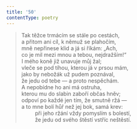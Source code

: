 ```yaml
---
title: '50'
contentType: poetry
---
```


> Tak těžce trmácím se stále po cestách,  
> a přitom ani cíl, k němuž se plahočím,  
> mně nepřinese klid a já si říkám: „Ach,  
> co je mil mezi mnou a tebou, nejdražším!“  
> I mého koně již unavuje můj žal;  
> vleče se pod tíhou, kterou já v prsou mám,  
> jako by nebožák už pudem poznával,  
> že jedu od tebe — a proto nespěchám.  
> A nepobídne ho ani má ostruha,  
> kterou mu do slabin zaboří občas hněv;  
> odpoví po každé jen tím, že smutně ržá —  
> a to mne bolí hůř než jej bok, samá krev:  
>          při jeho ržání vždy pomyslím s bolestí,  
>          že jedu od svého štěstí vstříc neštěstí.
